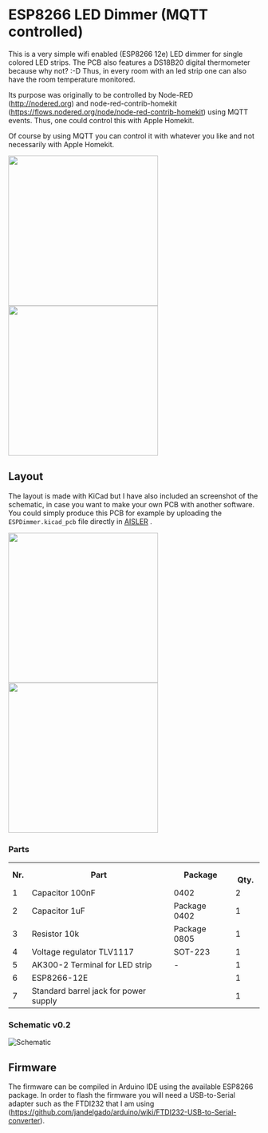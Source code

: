 # ESP8266 LED Dimmer (MQTT controlled)
This is a very simple wifi enabled (ESP8266 12e) LED dimmer for single colored LED strips. The PCB also features a DS18B20 digital thermometer because why not? :-D Thus, in every room with an led strip one can also have the room temperature monitored.

Its purpose was originally to be controlled by Node-RED (http://nodered.org) and node-red-contrib-homekit (https://flows.nodered.org/node/node-red-contrib-homekit) using MQTT events. Thus, one could control this with Apple Homekit.

Of course by using MQTT you can control it with whatever you like and not necessarily with Apple Homekit.

<img src="https://github.com/stelioskat/ESP8266-Dimmer/blob/master/pics/toplayer.jpg?raw=true" width="300">
<img src="https://github.com/stelioskat/ESP8266-Dimmer/blob/master/pics/bottomlayer.jpg?raw=true" width="300">


## Layout

The layout is made with KiCad but I have also included an screenshot of the schematic, in case you want to make your own PCB with another software. You could simply produce this PCB for example by uploading the `ESPDimmer.kicad_pcb` file directly in [AISLER](https://go.aisler.net) .

<img src="https://github.com/stelioskat/ESP8266-Dimmer/blob/master/pics/top.png?raw=true" width="300">
<img src="https://github.com/stelioskat/ESP8266-Dimmer/blob/master/pics/bot.png?raw=true" width="300">

### Parts
<table>
<tr>
  <th>
    Nr.
  </th>
  <th>
    Part
  </th>
  <th>
    Package
  </th>
  <th>
    Qty.
   </th>
</tr>
<tr>
  <td>1</td>
  <td>Capacitor 100nF</td>
  <td>0402</td>
  <td>2</td>
</tr>
<tr>
  <td>2</td>
  <td>Capacitor 1uF</td>
  <td>Package 0402</td>
  <td>1</td>
</tr>
<tr>
  <td>3</td>
  <td>Resistor 10k</td>
  <td>Package 0805</td>
  <td>1</td>
</tr>
<tr>
  <td>4</td>
  <td>Voltage regulator TLV1117</td>
  <td>SOT-223</td>
  <td>1</td>
</tr>
<tr>
  <td>5</td>
  <td>AK300-2 Terminal for LED strip</td>
  <td>-</td>
  <td>1</td>
</tr>
<tr>
  <td>6</td>
  <td>ESP8266-12E</td>
  <td></td>
  <td>1</td>
</tr>
<tr>
  <td>7</td>
  <td>Standard barrel jack for power supply</td>
  <td></td>
  <td>1</td>
</tr>
</table>

### Schematic v0.2

![Schematic](https://github.com/stelioskat/ESP8266-Dimmer/blob/master/pics/schematic.png?raw=true)

## Firmware

The firmware can be compiled in Arduino IDE using the available ESP8266 package. In order to flash the firmware you will need a USB-to-Serial adapter such as the FTDI232 that I am using (https://github.com/jandelgado/arduino/wiki/FTDI232-USB-to-Serial-converter).



